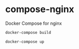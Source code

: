 # compose-nginx
Docker Compose for nginx

```bash
docker-compose build
```

```bash
docker-compose up
```